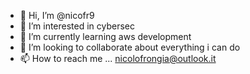 - 👋 Hi, I’m @nicofr9
- 👀 I’m interested in cybersec
- 🌱 I’m currently learning aws development
- 💞️ I’m looking to collaborate about everything i can do
- 📫 How to reach me ... nicolofrongia@outlook.it

<!---
nicofr9/nicofr9 is a ✨ special ✨ repository because its `README.md` (this file) appears on your GitHub profile.
You can click the Preview link to take a look at your changes.
--->
